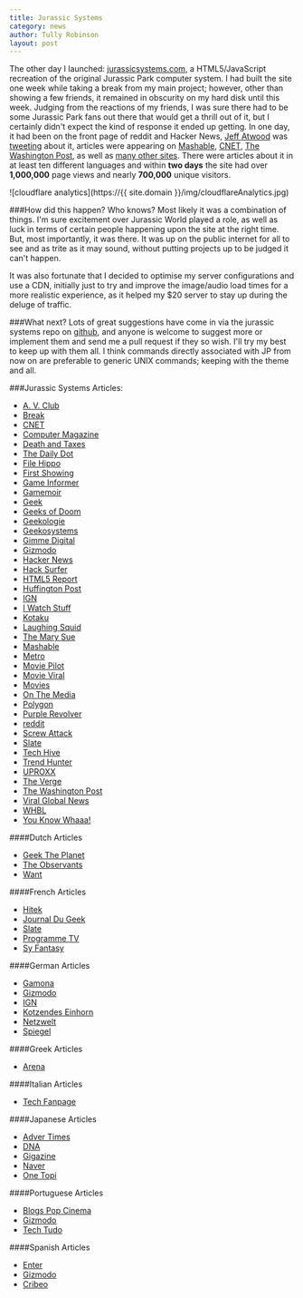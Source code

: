 ```yaml
---
title: Jurassic Systems
category: news
author: Tully Robinson
layout: post
---
```


The other day I launched: [jurassicsystems.com](http://jurassicsystems.com), a HTML5/JavaScript recreation of the original Jurassic Park computer system. I had built the site one week while taking a break from my main project; however, other than showing a few friends, it remained in obscurity on my hard disk until this week. Judging from the reactions of my friends, I was sure there had to be some Jurassic Park fans out there that would get a thrill out of it, but I certainly didn't expect the kind of response it ended up getting. In one day, it had been on the front page of reddit and Hacker News, [Jeff Atwood](https://en.wikipedia.org/wiki/Jeff_Atwood) was [tweeting](https://twitter.com/codinghorror/status/440648090177908737) about it, articles were appearing on [Mashable](http://mashable.com/2014/03/03/jurassic-park-computer-system/), [CNET](http://news.cnet.com/8301-17938_105-57619818-1/reenact-samuel-l-jacksons-jurassic-park-hacking-scene/), [The Washington Post](http://www.washingtonpost.com/blogs/the-switch/wp/2014/03/03/hack-into-jurassic-parks-computer-system-with-this-online-recreation/), as well as [many other sites](#articles). There were articles about it in at least ten different languages and within <strong>two days</strong> the site had over <strong>1,000,000</strong> page views and nearly <strong>700,000</strong> unique visitors.

![cloudflare analytics](https://{{ site.domain }}/img/cloudflareAnalytics.jpg)

###How did this happen?
Who knows? Most likely it was a combination of things. I'm sure excitement over Jurassic World played a role, as well as luck in terms of certain people happening upon the site at the right time. But, most importantly, it was there. It was up on the public internet for all to see and as trite as it may sound, without putting projects up to be judged it can't happen.

It was also fortunate that I decided to optimise my server configurations and use a CDN, initially just to try and improve the image/audio load times for a more realistic experience, as it helped my $20 server to stay up during the deluge of traffic.

###What next?
Lots of great suggestions have come in via the jurassic systems repo on [github](https://github.com/tojrobinson/jurassicsystems.com), and anyone is welcome to suggest more or implement them and send me a pull request if they so wish. I'll try my best to keep up with them all. I think commands directly associated with JP from now on are preferable to generic UNIX commands; keeping with the theme and all.

###<a name="articles"></a>Jurassic Systems Articles:
* [A. V. Club](http://www.avclub.com/article/jurassic-systems-lets-fans-relive-hacker-scene-jur-201741)
* [Break](http://www.break.com/article/try-to-crack-the-jurassic-park-code-operating-system-for-dennis-nebry-2583631)
* [CNET](http://news.cnet.com/8301-17938_105-57619818-1/reenact-samuel-l-jacksons-jurassic-park-hacking-scene/)
* [Computer Magazine](http://computermagazine.com/2014/03/03/hack-into-jurassic-parks-computer-system-with-this-online-recreation/)
* [Death and Taxes](http://www.deathandtaxesmag.com/216169/access-the-jurassic-park-computer-system-straight-from-your-browser/)
* [The Daily Dot](http://www.dailydot.com/technology/jurassic-park-computer-system/)
* [File Hippo](http://news.filehippo.com/2014/03/hack-jurassic-park-network/)
* [First Showing](http://www.firstshowing.net/2014/this-is-cool-use-the-computer-system-that-controls-jurassic-park/)
* [Game Informer](http://www.gameinformer.com/b/news/archive/2014/03/08/hack-nedry-39-s-security-system-in-this-jurassic-park-flash-game.aspx)
* [Gamemoir](http://gamemoir.com/2014/03/10/daily-diversions-hack-into-jurassic-systems-through-an-online-game/)
* [Geek](http://www.geek.com/news/run-the-jurassic-park-os-in-your-browser-with-no-fear-of-raptor-attacks-1586585/)
* [Geeks of Doom](http://www.geeksofdoom.com/2014/03/04/recreate-jurassic-park-hacking-scene-with-jurassic-systems)
* [Geekologie](http://geekologie.com/2014/03/dammit-nedry-jurassic-park-security-syst.php)
* [Geekosystems](http://www.geekosystem.com/jurassic-systems/)
* [Gimme Digital](http://www.gimmedigital.com/31088/the-www-now-you-can-hack-the-jurassic-park-computer/)
* [Gizmodo](http://www.gizmodo.com.au/2014/03/relive-jurassic-parks-iconic-hacking-scene-right-from-your-browser/)
* [Hacker News](https://news.ycombinator.com/item?id=7333602)
* [Hack Surfer](http://www.hacksurfer.com/posts/relive-classic-90s-hack-by-trying-to-save-jurassic-park)
* [HTML5 Report](http://www.html5report.com/topics/html5/articles/372097-what-does-html5-mean-the-nostalgia-market.htm)
* [Huffington Post](http://www.huffingtonpost.co.uk/2014/03/03/jurassic-system_n_4889696.html)
* [IGN](http://au.ign.com/articles/2014/03/03/log-into-jurassic-parks-computer-system-with-this-emulator)
* [I Watch Stuff](http://iwatchstuff.com/2014/03/jurassic-park-systems-simulator-lets-you.php)
* [Kotaku](http://kotaku.com/now-you-can-live-out-jurassic-parks-hacking-scene-1535383951)
* [Laughing Squid](http://laughingsquid.com/jurassic-systems-a-web-based-recreation-of-the-famous-jurassic-park-computer-scene/)
* [The Mary Sue](http://www.themarysue.com/jurassic-systems/)
* [Mashable](http://mashable.com/2014/03/03/jurassic-park-computer-system/)
* [Metro](http://metro.co.uk/2014/03/03/jurassic-hack-can-you-crack-dennis-nedrys-computer-security-4395075/)
* [Movie Pilot](http://moviepilot.com/posts/2014/03/04/explore-jurassic-park-s-systems-in-new-viral-website-1263444?lt_source=external,manual)
* [Movie Viral](http://www.movieviral.com/tag/jurassic-systems/)
* [Movies](http://www.movies.com/movie-news/jurassic-park-computer-system-recreation/15096)
* [On The Media](http://www.onthemedia.org/story/someone-recreated-jurassic-park-computer-system/?.com)
* [Polygon](http://www.polygon.com/2014/3/7/5482906/hack-into-nedrys-jurassic-park-security-system)
* [Purple Revolver](http://www.purplerevolver.com/movies/movie-news/123766-jurassic-systems-lets-fans-re-enact-famous-hacking-scene.html)
* [reddit](http://www.reddit.com/r/movies/duplicates/1zfuzr/jurassic_park_computer_system_in_your_browser/)
* [Screw Attack](http://www.screwattack.com/news/jurassic-systems-captures-essence-jurassic-park%E2%80%99s-hacker-scene)
* [Slate](http://www.slate.com/blogs/future_tense/2014/03/03/jurassic_park_computer_system_simulation_lets_you_do_some_early_90s_hacking.html)
* [Tech Hive](http://www.techhive.com/article/2104640/biff-tannens-revenge-you-will-never-ever-get-a-hoverboard.html)
* [Trend Hunter](http://www.trendhunter.com/trends/jurassic-systems)
* [UPROXX](http://www.uproxx.com/gammasquad/2014/03/unix-system-can-now-play-jurassic-parks-hacking-scenes-real-life/)
* [The Verge](http://www.theverge.com/2014/3/5/5472808/hack-into-jurassic-parks-computer-network-to-stop-dennis-nedry)
* [The Washington Post](http://www.washingtonpost.com/blogs/the-switch/wp/2014/03/03/hack-into-jurassic-parks-computer-system-with-this-online-recreation/)
* [Viral Global News](http://www.viralglobalnews.com/technology/jurassic-park-nedry-style-computer-security-system-emerges/1675/)
* [WHBL](http://whbl.com/blogs/tech-geek/747/control-the-jurassic-park-computer-from-your-web-browser/)
* [You Know Whaaa!](http://www.youknowwhaaa.com/2014/03/06/a-web-based-recreation-of-dennis-nedry-encryption-program-from-jurassic-park/)

####Dutch Articles
* [Geek The Planet](http://geektheplanet.net/7849/jurassic-systems-irix-macintosh.xhtml)
* [The Observants](http://www.theobservants.be/spotlight/jurassic-systems-laat-fans-de-hacker-scene-uit-jurassic-park-herbeleven)
* [Want](http://www.want.nl/cool-een-interactieve-versie-van-het-operating-system-uit-jurassic-park/)

####French Articles
* [Hitek](http://hitek.fr/actualite/tromper-le-systeme-informatique-de-jurassic-park_1932)
* [Journal Du Geek](http://www.journaldugeek.com/2014/03/04/vous-aussi-tentez-de-pirater-jurassic-park/)
* [Slate](http://www.slate.fr/culture/84163/ordinateur-jurassic-park)
* [Programme TV](http://www.programme-tv.net/news/cinema/49458-jurassic-park-systeme-bloque-reprenez-controle/)
* [Sy Fantasy](http://www.syfantasy.fr/18174-Penetrez_les_systmes_de_Jurassic_Park)

####German Articles

* [Gamona](http://www.gamona.de/kino-dvd/jurassic-park,jurassic-systems-ah-ah-ah-du-hast-das-zauberwort-nicht:news,2419507.html)
* [Gizmodo](http://www.gizmodo.de/2014/03/04/auf-dieser-website-kann-man-die-beruehmte-hacker-szene-aus-jurassic-park-nachspielen.html)
* [IGN](http://de.ign.com/news/22521/einmal-hacken-wie-samuel-l-jackson-in-jurassic-park)
* [Kotzendes Einhorn](http://www.netzwelt.de/news/122591-link-wink-hacken-jurassic-park.html)
* [Netzwelt](http://www.netzwelt.de/news/122591-link-wink-hacken-jurassic-park.html)
* [Spiegel](http://www.spiegel.de/netzwelt/web/endlich-selbst-den-jurassic-park-hacken-a-956939.html)

####Greek Articles
* [Arena](http://osarena.net/logismiko/applications/jurassic-systems-web-based-recreation-tou-diasimou-jurassic-park-computer-scene.html)

####Italian Articles
* [Tech Fanpage](http://tech.fanpage.it/jurassic-system-il-sistema-di-sicurezza-di-jurassic-park-ricreato-in-html-5/)

####Japanese Articles
* [Adver Times](http://www.advertimes.com/adobata/article/21158/www.mif-design.com/blog/2014/03/09-110138.php/)
* [DNA](http://dailynewsagency.com/2014/03/05/jurassic-systems-a-web-based-yhs/)
* [Gigazine](http://gigazine.net/news/20140304-jurassic-systems/)
* [Naver](http://matome.naver.jp/odai/2139394658745439001/2139395109248544403)
* [One Topi](http://1topi.jp/curator/atsushi.fujikawa/1403/05/476847)

####Portuguese Articles
* [Blogs Pop Cinema](http://blogs.pop.com.br/cinema/jurassic-park-na-vida-real-e-nao-como-voce-gostaria/)
* [Gizmodo](http://gizmodo.uol.com.br/hacker-jurassic-park/)
* [Tech Tudo](http://www.techtudo.com.br/noticias/noticia/2014/03/site-simula-acao-de-hacker-no-filme-jurassic-park-teste-no-navegador.html)

####Spanish Articles
* [Enter](http://www.enter.co/cultura-digital/entretenimiento/hacker-logro-recrear-el-sistema-operativo-de-los-pcs-de-jurassic-park/)
* [Gizmodo](http://es.gizmodo.com/revive-la-mitica-escena-de-hacking-de-jurassic-park-en-1535210227)
* [Cribeo](http://www.cribeo.com/ciencia_y_tecnologia/2728/sientete-como-en-la-sala-de-control-de-jurassic-park)
